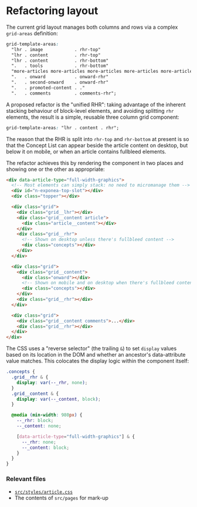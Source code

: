 # Refactoring layout

The current grid layout manages both columns and rows via a complex `grid-areas` definition:

```css
grid-template-areas:
  "lhr . image            . rhr-top"
  "lhr . content          . rhr-top"
  "lhr . content          . rhr-bottom"
  ".   . tools            . rhr-bottom"
  "more-articles more-articles more-articles more-articles more-articles"
  ".   . onward           . onward-rhr"
  ".   . second-onward    . onward-rhr"
  ".   . promoted-content . ."
  ".   . comments         . comments-rhr";
```

A proposed refactor is the "unified RHR": taking advantage of the inherent stacking behaviour of block-level elements, and avoiding splitting `rhr` elements, the result is a simple, reusable three column grid component:

```css
grid-template-areas: "lhr . content . rhr";
```

The reason that the RHR is split into `rhr-top` and `rhr-bottom` at present is so that the Concept List can appear beside the article content on desktop, but below it on mobile, or when an article contains fullbleed elements.

The refactor achieves this by rendering the component in two places and showing one or the other as appropriate:

```html
<div data-article-type="full-width-graphics">
  <!-- Most elements can simply stack: no need to micromanage them -->
  <div id="n-exponea-top-slot"></div>
  <div class="topper"></div>

  <div class="grid">
    <div class="grid__lhr"></div>
    <div class="grid__content article">
      <div class="article__content"></div>
    </div>
    <div class="grid__rhr">
      <!-- Shown on desktop unless there's fullbleed content -->
      <div class="concepts"></div>
    </div>
  </div>

  <div class="grid">
    <div class="grid__content">
      <div class="onward"></div>
      <!-- Shown on mobile and on desktop when there's fullbleed content -->
      <div class="concepts"></div>
    </div>
    <div class="grid__rhr"></div>
  </div>

  <div class="grid">
    <div class="grid__content comments">...</div>
    <div class="grid__rhr"></div>
  </div>
</div>
```

The CSS uses a "reverse selector" (the trailing `&`) to set `display` values based on its location in the DOM and whether an ancestor's data-attribute value matches. This colocates the display logic within the component itself:

```scss
.concepts {
  .grid__rhr & {
    display: var(--_rhr, none);
  }
  .grid__content & {
    display: var(--_content, block);
  }

  @media (min-width: 980px) {
    --_rhr: block;
    --_content: none;

    [data-article-type="full-width-graphics"] & {
      --_rhr: none;
      --_content: block;
    }
  }
}
```

### Relevant files

- [`src/styles/article.css`](../src/styles/article.css)
- The contents of `src/pages` for mark-up
